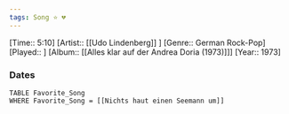```yaml
---
tags: Song ⭐ 💔
---
```

[Time:: 5:10]
[Artist:: [[Udo Lindenberg]] ]
[Genre:: German Rock-Pop]
[Played:: ]
[Album:: [[Alles klar auf der Andrea Doria (1973)]]]
[Year:: 1973]
### Dates
````dataview
TABLE Favorite_Song
WHERE Favorite_Song = [[Nichts haut einen Seemann um]]
````
